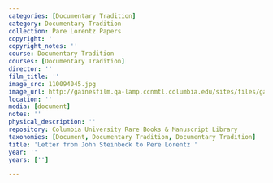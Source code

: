 ```yaml
---
categories: [Documentary Tradition]
category: Documentary Tradition
collection: Pare Lorentz Papers
copyright: ''
copyright_notes: ''
course: Documentary Tradition
courses: [Documentary Tradition]
director: ''
film_title: ''
image_src: 110094045.jpg
image_url: http://gainesfilm.qa-lamp.ccnmtl.columbia.edu/sites/files/gainesfilm/images/110094045.jpg
location: ''
media: [document]
notes: ''
physical_description: ''
repository: Columbia University Rare Books & Manuscript Library
taxonomies: [Document, Documentary Tradition, Documentary Tradition]
title: 'Letter from John Steinbeck to Pere Lorentz '
year: ''
years: ['']

---
```

